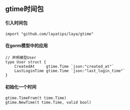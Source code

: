 ## gtime时间包

#### 引入时间包

```
import "github.com/layatips/laya/gtime"
```

#### 在gorm模型中的应用

```
// 声明模型User
type User struct {
	CreatedAt     gtime.Time `json:"created_at"`
	LastLoginTime gtime.Time `json:"last_login_time"`
}
```

#### 初始化一个时间
```
gtime.TimeFrom(t time.Time)
gtime.NewTime(t time.Time, valid bool)
```